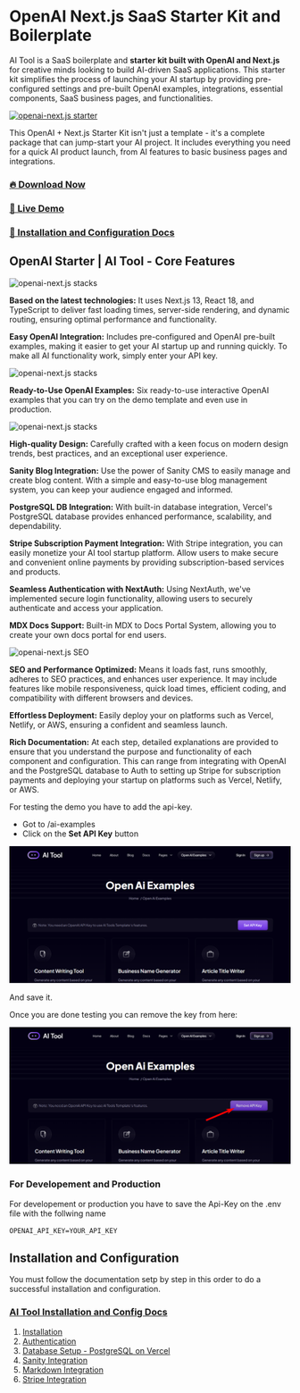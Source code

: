 # OpenAI Next.js SaaS Starter Kit and Boilerplate

AI Tool is a SaaS boilerplate and **starter kit built with OpenAI and Next.js** for creative minds looking to build AI-driven SaaS applications. This starter kit simplifies the process of launching your AI startup by providing pre-configured settings and pre-built OpenAI examples, integrations, essential components, SaaS business pages, and functionalities.

[![openai-next.js starter](https://github.com/NextJSTemplates/openai-nextjs-starter-kit/blob/main/nextjs-openai.png)](https://nextjstemplates.com/templates/ai-tool)

This OpenAI + Next.js Starter Kit isn't just a template - it's a complete package that can jump-start your AI project. It includes everything you need for a quick AI product launch, from AI features to basic business pages and integrations.

### [🔥 Download Now](https://nextjstemplates.com/templates/ai-tool)

### [🚀 Live Demo](https://ai-tool.nextjstemplates.com/)

### [🤖 Installation and Configuration Docs](https://nextjstemplates.com/docs/templates#ai-tool)

## OpenAI Starter | AI Tool - Core Features
![openai-next.js stacks](https://github.com/NextJSTemplates/openai-nextjs-starter-kit/blob/main/stack.jpg)

**Based on the latest technologies:** It uses Next.js 13, React 18, and TypeScript to deliver fast loading times, server-side rendering, and dynamic routing, ensuring optimal performance and functionality.

**Easy OpenAI Integration:** Includes pre-configured and OpenAI pre-built examples, making it easier to get your AI startup up and running quickly. To make all AI functionality work, simply enter your API key.

![openai-next.js stacks](https://github.com/NextJSTemplates/openai-nextjs-starter-kit/blob/main/ai-examples.png)

**Ready-to-Use OpenAI Examples:** Six ready-to-use interactive OpenAI examples that you can try on the demo template and even use in production.

![openai-next.js stacks](https://github.com/NextJSTemplates/openai-nextjs-starter-kit/blob/main/design.png)

**High-quality Design:** Carefully crafted with a keen focus on modern design trends, best practices, and an exceptional user experience.

**Sanity Blog Integration:** Use the power of Sanity CMS to easily manage and create blog content. With a simple and easy-to-use blog management system, you can keep your audience engaged and informed.

**PostgreSQL DB Integration:** With built-in database integration, Vercel's PostgreSQL database provides enhanced performance, scalability, and dependability.

**Stripe Subscription Payment Integration:** With Stripe integration, you can easily monetize your AI tool startup platform. Allow users to make secure and convenient online payments by providing subscription-based services and products.

**Seamless Authentication with NextAuth:** Using NextAuth, we've implemented secure login functionality, allowing users to securely authenticate and access your application.

**MDX Docs Support:** Built-in MDX to Docs Portal System, allowing you to create your own docs portal for end users.

![openai-next.js SEO](https://github.com/NextJSTemplates/openai-nextjs-starter-kit/blob/main/seo.png)

**SEO and Performance Optimized:** Means it loads fast, runs smoothly, adheres to SEO practices, and enhances user experience. It may include features like mobile responsiveness, quick load times, efficient coding, and compatibility with different browsers and devices.

**Effortless Deployment:** Easily deploy your on platforms such as Vercel, Netlify, or AWS, ensuring a confident and seamless launch.

**Rich Documentation:** At each step, detailed explanations are provided to ensure that you understand the purpose and functionality of each component and configuration. This can range from integrating with OpenAI and the PostgreSQL database to Auth to setting up Stripe for subscription payments and deploying your startup on platforms such as Vercel, Netlify, or AWS.

For testing the demo you have to add the api-key.

- Got to /ai-examples
- Click on the **Set API Key** button

![Set Api Key](set-api-key.png)

And save it.

Once you are done testing you can remove the key from here:

![Remove Api Key](remove-api-key.png)

### For Developement and Production

For developement or production you have to save the Api-Key on the .env file with the follwing name

```
OPENAI_API_KEY=YOUR_API_KEY
```


## Installation and Configuration

You must follow the documentation setp by step in this order to do a successful installation and configuration. 

### [AI Tool Installation and Config Docs](https://nextjstemplates.com/docs/templates#ai-tool)

1. [Installation](#installation)
2. [Authentication](https://nextjstemplates.com/docs/authentication)
3. [Database Setup - PostgreSQL on Vercel](https://nextjstemplates.com/docs/database#postgresql-on-vercel)
4. [Sanity Integration](https://nextjstemplates.com/docs/sanity)
5. [Markdown Integration](https://nextjstemplates.com/docs/markdown)
6. [Stripe Integration](https://nextjstemplates.com/docs/stripe)
